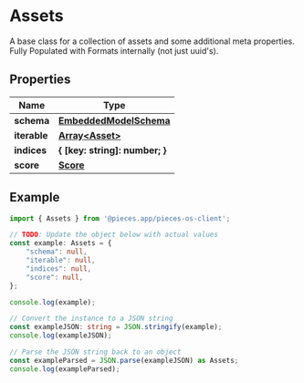 
# Assets

A base class for a collection of assets and some additional meta properties. Fully Populated with Formats internally (not just uuid\'s).

## Properties

Name | Type
------------ | -------------
**schema** | [**EmbeddedModelSchema**](EmbeddedModelSchema)
**iterable** | [**Array&lt;Asset&gt;**](Asset)
**indices** | **\{ [key: string]: number; \}**
**score** | [**Score**](Score)

## Example

```typescript
import { Assets } from '@pieces.app/pieces-os-client';

// TODO: Update the object below with actual values
const example: Assets = {
    "schema": null,
    "iterable": null,
    "indices": null,
    "score": null,
};

console.log(example);

// Convert the instance to a JSON string
const exampleJSON: string = JSON.stringify(example);
console.log(exampleJSON);

// Parse the JSON string back to an object
const exampleParsed = JSON.parse(exampleJSON) as Assets;
console.log(exampleParsed);
```


